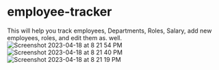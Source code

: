 # employee-tracker

This will help you track employees, Departments, Roles, Salary,  add new employees, roles, and edit them as. well.
![Screenshot 2023-04-18 at 8 21 54 PM](https://user-images.githubusercontent.com/121259743/232942801-cc851a1b-ad56-4ab9-aee0-5dd13f44dd28.png)
![Screenshot 2023-04-18 at 8 21 40 PM](https://user-images.githubusercontent.com/121259743/232942803-4f07533c-cae6-4cc3-9e24-8c5cb17122b9.png)
![Screenshot 2023-04-18 at 8 21 19 PM](https://user-images.githubusercontent.com/121259743/232942804-b8158b6f-2984-4e9f-b34e-5d831ed169db.png)
